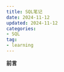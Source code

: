 ```yaml
---
title: SQL笔记
date: 2024-11-12
updated: 2024-11-12
categories: 
- SQL
tag:
- learning
---
```



**前言**